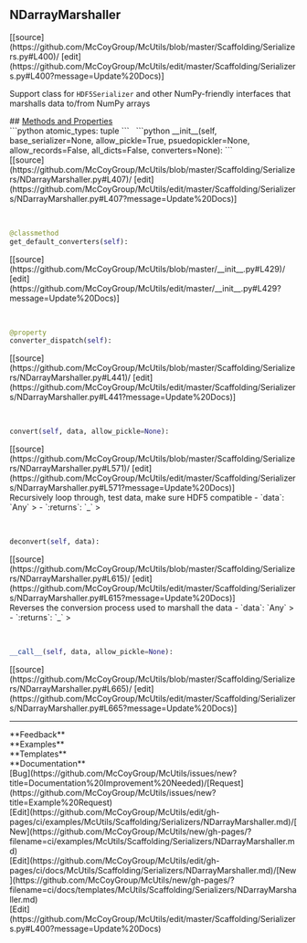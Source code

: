 ## <a id="McUtils.Scaffolding.Serializers.NDarrayMarshaller">NDarrayMarshaller</a> 

<div class="docs-source-link" markdown="1">
[[source](https://github.com/McCoyGroup/McUtils/blob/master/Scaffolding/Serializers.py#L400)/
[edit](https://github.com/McCoyGroup/McUtils/edit/master/Scaffolding/Serializers.py#L400?message=Update%20Docs)]
</div>

Support class for `HDF5Serializer` and other
NumPy-friendly interfaces that marshalls data
to/from NumPy arrays







<div class="collapsible-section">
 <div class="collapsible-section collapsible-section-header" markdown="1">
## <a class="collapse-link" data-toggle="collapse" href="#methods" markdown="1"> Methods and Properties</a> <a class="float-right" data-toggle="collapse" href="#methods"><i class="fa fa-chevron-down"></i></a>
 </div>
 <div class="collapsible-section collapsible-section-body collapse show" id="methods" markdown="1">
 ```python
atomic_types: tuple
```
<a id="McUtils.Scaffolding.Serializers.NDarrayMarshaller.__init__" class="docs-object-method">&nbsp;</a> 
```python
__init__(self, base_serializer=None, allow_pickle=True, psuedopickler=None, allow_records=False, all_dicts=False, converters=None): 
```
<div class="docs-source-link" markdown="1">
[[source](https://github.com/McCoyGroup/McUtils/blob/master/Scaffolding/Serializers/NDarrayMarshaller.py#L407)/
[edit](https://github.com/McCoyGroup/McUtils/edit/master/Scaffolding/Serializers/NDarrayMarshaller.py#L407?message=Update%20Docs)]
</div>


<a id="McUtils.Scaffolding.Serializers.NDarrayMarshaller.get_default_converters" class="docs-object-method">&nbsp;</a> 
```python
@classmethod
get_default_converters(self): 
```
<div class="docs-source-link" markdown="1">
[[source](https://github.com/McCoyGroup/McUtils/blob/master/__init__.py#L429)/
[edit](https://github.com/McCoyGroup/McUtils/edit/master/__init__.py#L429?message=Update%20Docs)]
</div>


<a id="McUtils.Scaffolding.Serializers.NDarrayMarshaller.converter_dispatch" class="docs-object-method">&nbsp;</a> 
```python
@property
converter_dispatch(self): 
```
<div class="docs-source-link" markdown="1">
[[source](https://github.com/McCoyGroup/McUtils/blob/master/Scaffolding/Serializers/NDarrayMarshaller.py#L441)/
[edit](https://github.com/McCoyGroup/McUtils/edit/master/Scaffolding/Serializers/NDarrayMarshaller.py#L441?message=Update%20Docs)]
</div>


<a id="McUtils.Scaffolding.Serializers.NDarrayMarshaller.convert" class="docs-object-method">&nbsp;</a> 
```python
convert(self, data, allow_pickle=None): 
```
<div class="docs-source-link" markdown="1">
[[source](https://github.com/McCoyGroup/McUtils/blob/master/Scaffolding/Serializers/NDarrayMarshaller.py#L571)/
[edit](https://github.com/McCoyGroup/McUtils/edit/master/Scaffolding/Serializers/NDarrayMarshaller.py#L571?message=Update%20Docs)]
</div>
Recursively loop through, test data, make sure HDF5 compatible
  - `data`: `Any`
    > 
  - `:returns`: `_`
    >


<a id="McUtils.Scaffolding.Serializers.NDarrayMarshaller.deconvert" class="docs-object-method">&nbsp;</a> 
```python
deconvert(self, data): 
```
<div class="docs-source-link" markdown="1">
[[source](https://github.com/McCoyGroup/McUtils/blob/master/Scaffolding/Serializers/NDarrayMarshaller.py#L615)/
[edit](https://github.com/McCoyGroup/McUtils/edit/master/Scaffolding/Serializers/NDarrayMarshaller.py#L615?message=Update%20Docs)]
</div>
Reverses the conversion process
used to marshall the data
  - `data`: `Any`
    > 
  - `:returns`: `_`
    >


<a id="McUtils.Scaffolding.Serializers.NDarrayMarshaller.__call__" class="docs-object-method">&nbsp;</a> 
```python
__call__(self, data, allow_pickle=None): 
```
<div class="docs-source-link" markdown="1">
[[source](https://github.com/McCoyGroup/McUtils/blob/master/Scaffolding/Serializers/NDarrayMarshaller.py#L665)/
[edit](https://github.com/McCoyGroup/McUtils/edit/master/Scaffolding/Serializers/NDarrayMarshaller.py#L665?message=Update%20Docs)]
</div>
 </div>
</div>












---


<div markdown="1" class="text-secondary">
<div class="container">
  <div class="row">
   <div class="col" markdown="1">
**Feedback**   
</div>
   <div class="col" markdown="1">
**Examples**   
</div>
   <div class="col" markdown="1">
**Templates**   
</div>
   <div class="col" markdown="1">
**Documentation**   
</div>
   <div class="col" markdown="1">
   
</div>
   <div class="col" markdown="1">
   
</div>
   <div class="col" markdown="1">
   
</div>
</div>
  <div class="row">
   <div class="col" markdown="1">
[Bug](https://github.com/McCoyGroup/McUtils/issues/new?title=Documentation%20Improvement%20Needed)/[Request](https://github.com/McCoyGroup/McUtils/issues/new?title=Example%20Request)   
</div>
   <div class="col" markdown="1">
[Edit](https://github.com/McCoyGroup/McUtils/edit/gh-pages/ci/examples/McUtils/Scaffolding/Serializers/NDarrayMarshaller.md)/[New](https://github.com/McCoyGroup/McUtils/new/gh-pages/?filename=ci/examples/McUtils/Scaffolding/Serializers/NDarrayMarshaller.md)   
</div>
   <div class="col" markdown="1">
[Edit](https://github.com/McCoyGroup/McUtils/edit/gh-pages/ci/docs/McUtils/Scaffolding/Serializers/NDarrayMarshaller.md)/[New](https://github.com/McCoyGroup/McUtils/new/gh-pages/?filename=ci/docs/templates/McUtils/Scaffolding/Serializers/NDarrayMarshaller.md)   
</div>
   <div class="col" markdown="1">
[Edit](https://github.com/McCoyGroup/McUtils/edit/master/Scaffolding/Serializers.py#L400?message=Update%20Docs)   
</div>
   <div class="col" markdown="1">
   
</div>
   <div class="col" markdown="1">
   
</div>
   <div class="col" markdown="1">
   
</div>
</div>
</div>
</div>